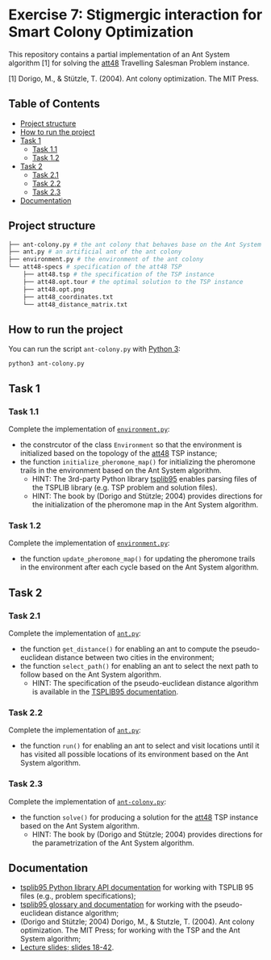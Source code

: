 # Exercise 7: Stigmergic interaction for Smart Colony Optimization

This repository contains a partial implementation of an Ant System algorithm [1] for solving the [att48](http://comopt.ifi.uni-heidelberg.de/software/TSPLIB95/tsp/) Travelling Salesman Problem instance. 

[1] Dorigo, M., & Stützle, T. (2004). Ant colony optimization. The MIT Press.

## Table of Contents
- [Project structure](#project-structure)
- [How to run the project](#how-to-run-the-project)
- [Task 1](#task-1)
  - [Task 1.1](#task-11)
  - [Task 1.2](#task-12)
- [Task 2](#task-2)
  - [Task 2.1](#task-21)
  - [Task 2.2](#task-22)
  - [Task 2.3](#task-23)
- [Documentation](#documentation)

## Project structure
```bash
├── ant-colony.py # the ant colony that behaves base on the Ant System algorithm
├── ant.py # an artificial ant of the ant colony
├── environment.py # the environment of the ant colony
└── att48-specs # specification of the att48 TSP
    ├── att48.tsp # the specification of the TSP instance
    ├── att48.opt.tour # the optimal solution to the TSP instance
    ├── att48.opt.png 
    ├── att48_coordinates.txt 
    └── att48_distance_matrix.txt
```

## How to run the project
You can run the script `ant-colony.py` with [Python 3](https://www.python.org/downloads/): 

```shell
python3 ant-colony.py
```

## Task 1 

### Task 1.1 
Complete the implementation of [`environment.py`](environment.py):
- the constrcutor of the class `Environment` so that the environment is initialized based on the topology of the [att48](http://comopt.ifi.uni-heidelberg.de/software/TSPLIB95/tsp/) TSP instance;
- the function `initialize_pheromone_map()` for initializing the pheromone trails in the environment based on the Ant System algorithm.
  - HINT: The 3rd-party Python library [tsplib95](https://pypi.org/project/tsplib95/) enables parsing files of the TSPLIB library (e.g. TSP problem and solution files).
  - HINT: The book by (Dorigo and Stützle; 2004) provides directions for the initialization of the pheromone map in the Ant System algorithm.
  
### Task 1.2 
Complete the implementation of [`environment.py`](environment.py):
- the function `update_pheromone_map()` for updating the pheromone trails in the environment after each cycle based on the Ant System algorithm.

## Task 2

### Task 2.1
Complete the implementation of [`ant.py`](ant.py):
- the function `get_distance()` for enabling an ant to compute the pseudo-euclidean distance between two cities in the environment;
- the function `select_path()` for enabling an ant to select the next path to follow based on the Ant System algorithm. 
  - HINT: The specification of the pseudo-euclidean distance algorithm is available in the [TSPLIB95 documentation](http://comopt.ifi.uni-heidelberg.de/software/TSPLIB95/tsp95.pdf).
  
### Task 2.2 
Complete the implementation of [`ant.py`](ant.py):
- the function `run()` for enabling an ant to select and visit locations until it has visited all possible locations of its environment based on the Ant System algorithm.

### Task 2.3 
Complete the implementation of [`ant-colony.py`](ant-colony.py):
- the function `solve()` for producing a solution for the [att48](http://comopt.ifi.uni-heidelberg.de/software/TSPLIB95/tsp/) TSP instance based on the Ant System algorithm.
  - HINT: The book by (Dorigo and Stützle; 2004) provides directions for the parametrization of the Ant System algorithm.

## Documentation 
- [tsplib95 Python library API documentation](https://tsplib95.readthedocs.io/en/stable/) for working with TSPLIB 95 files (e.g., problem specifications);
- [tsplib95 glossary and documentation](http://comopt.ifi.uni-heidelberg.de/software/TSPLIB95/tsp95.pdf) for working with the pseudo-euclidean distance algorithm;
- (Dorigo and Stützle; 2004) Dorigo, M., & Stutzle, T. (2004). Ant colony optimization. The MIT Press; for working with the TSP and the Ant System algorithm;
- [Lecture slides; slides 18-42](https://learning.unisg.ch/courses/19882/files/2757800?module_item_id=564752).
